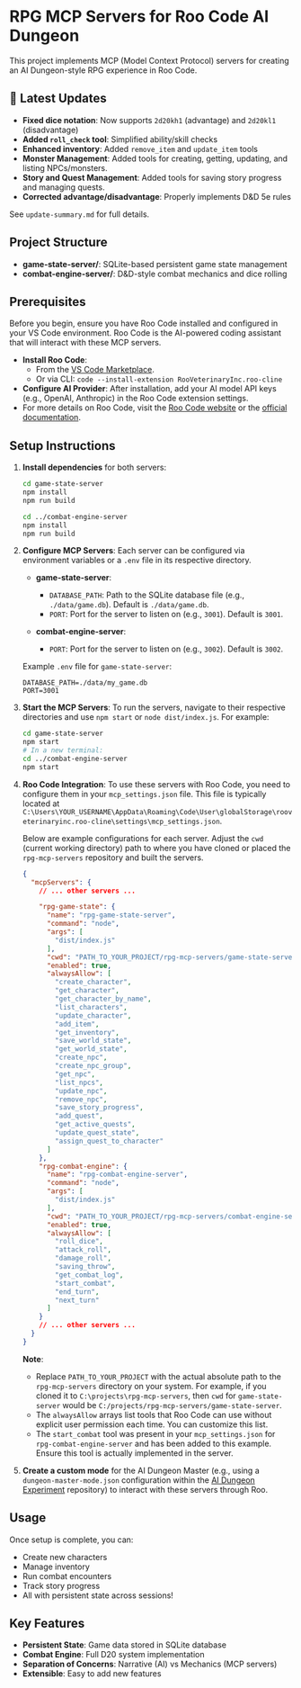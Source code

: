 # RPG MCP Servers for Roo Code AI Dungeon

This project implements MCP (Model Context Protocol) servers for creating an AI Dungeon-style RPG experience in Roo Code.

## 🎲 Latest Updates

- **Fixed dice notation**: Now supports `2d20kh1` (advantage) and `2d20kl1` (disadvantage)
- **Added `roll_check` tool**: Simplified ability/skill checks
- **Enhanced inventory**: Added `remove_item` and `update_item` tools
- **Monster Management**: Added tools for creating, getting, updating, and listing NPCs/monsters.
- **Story and Quest Management**: Added tools for saving story progress and managing quests.
- **Corrected advantage/disadvantage**: Properly implements D&D 5e rules

See `update-summary.md` for full details.

## Project Structure

- **game-state-server/**: SQLite-based persistent game state management
- **combat-engine-server/**: D&D-style combat mechanics and dice rolling

## Prerequisites

Before you begin, ensure you have Roo Code installed and configured in your VS Code environment. Roo Code is the AI-powered coding assistant that will interact with these MCP servers.

-   **Install Roo Code**:
    -   From the [VS Code Marketplace](https://marketplace.visualstudio.com/items?itemName=RooVeterinaryInc.roo-cline).
    -   Or via CLI: `code --install-extension RooVeterinaryInc.roo-cline`
-   **Configure AI Provider**: After installation, add your AI model API keys (e.g., OpenAI, Anthropic) in the Roo Code extension settings.
-   For more details on Roo Code, visit the [Roo Code website](https://roocode.com) or the [official documentation](https://docs.roocode.com).

## Setup Instructions

1. **Install dependencies** for both servers:
   ```bash
   cd game-state-server
   npm install
   npm run build
   
   cd ../combat-engine-server
   npm install
   npm run build
   ```

2. **Configure MCP Servers**:
   Each server can be configured via environment variables or a `.env` file in its respective directory.

   - **game-state-server**:
     - `DATABASE_PATH`: Path to the SQLite database file (e.g., `./data/game.db`). Default is `./data/game.db`.
     - `PORT`: Port for the server to listen on (e.g., `3001`). Default is `3001`.

   - **combat-engine-server**:
     - `PORT`: Port for the server to listen on (e.g., `3002`). Default is `3002`.

   Example `.env` file for `game-state-server`:
   ```
   DATABASE_PATH=./data/my_game.db
   PORT=3001
   ```

3. **Start the MCP Servers**:
   To run the servers, navigate to their respective directories and use `npm start` or `node dist/index.js`.
   For example:
   ```bash
   cd game-state-server
   npm start
   # In a new terminal:
   cd ../combat-engine-server
   npm start
   ```

4. **Roo Code Integration**:
   To use these servers with Roo Code, you need to configure them in your `mcp_settings.json` file. This file is typically located at `C:\Users\YOUR_USERNAME\AppData\Roaming\Code\User\globalStorage\rooveterinaryinc.roo-cline\settings\mcp_settings.json`.

   Below are example configurations for each server. Adjust the `cwd` (current working directory) path to where you have cloned or placed the `rpg-mcp-servers` repository and built the servers.

   ```json
   {
     "mcpServers": {
       // ... other servers ...

       "rpg-game-state": {
         "name": "rpg-game-state-server",
         "command": "node",
         "args": [
           "dist/index.js"
         ],
         "cwd": "PATH_TO_YOUR_PROJECT/rpg-mcp-servers/game-state-server",
         "enabled": true,
         "alwaysAllow": [
           "create_character",
           "get_character",
           "get_character_by_name",
           "list_characters",
           "update_character",
           "add_item",
           "get_inventory",
           "save_world_state",
           "get_world_state",
           "create_npc",
           "create_npc_group",
           "get_npc",
           "list_npcs",
           "update_npc",
           "remove_npc",
           "save_story_progress",
           "add_quest",
           "get_active_quests",
           "update_quest_state",
           "assign_quest_to_character"
         ]
       },
       "rpg-combat-engine": {
         "name": "rpg-combat-engine-server",
         "command": "node",
         "args": [
           "dist/index.js"
         ],
         "cwd": "PATH_TO_YOUR_PROJECT/rpg-mcp-servers/combat-engine-server",
         "enabled": true,
         "alwaysAllow": [
           "roll_dice",
           "attack_roll",
           "damage_roll",
           "saving_throw",
           "get_combat_log",
           "start_combat",
           "end_turn",
           "next_turn"
         ]
       }
       // ... other servers ...
     }
   }
   ```
   **Note**:
   - Replace `PATH_TO_YOUR_PROJECT` with the actual absolute path to the `rpg-mcp-servers` directory on your system. For example, if you cloned it to `C:\projects\rpg-mcp-servers`, then `cwd` for `game-state-server` would be `C:/projects/rpg-mcp-servers/game-state-server`.
   - The `alwaysAllow` arrays list tools that Roo Code can use without explicit user permission each time. You can customize this list.
   - The `start_combat` tool was present in your `mcp_settings.json` for `rpg-combat-engine-server` and has been added to this example. Ensure this tool is actually implemented in the server.

5. **Create a custom mode** for the AI Dungeon Master (e.g., using a `dungeon-master-mode.json` configuration within the [AI Dungeon Experiment](https://github.com/Mnehmos/AI-Dungeon-Experiment) repository) to interact with these servers through Roo.

## Usage

Once setup is complete, you can:
- Create new characters
- Manage inventory
- Run combat encounters
- Track story progress
- All with persistent state across sessions!

## Key Features

- **Persistent State**: Game data stored in SQLite database
- **Combat Engine**: Full D20 system implementation
- **Separation of Concerns**: Narrative (AI) vs Mechanics (MCP servers)
- **Extensible**: Easy to add new features

